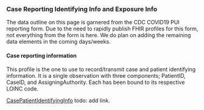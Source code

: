 ﻿### Case Reporting Identifying Info and Exposure Info

The data outline on this page is garnered from the CDC COVID19 PUI reporting form.  Due to the need to rapidly publish FHIR profiles for this form, not everything from the form is here.  We do plan on adding the remaining data elements in the coming days/weeks.

#### Case reporting information

This profile is the one to use to record/transmit case and patient identifying information.  It is a single observation with three components; PatientID, CaseID, and AssigningAuthority.  Each has been bound to its respective LOINC code.

[CasePatientIdentifyingInfo]()  todo: add link.